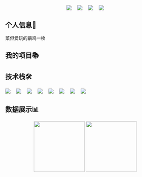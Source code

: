 <!-- 卡片徽章 -->


<!-- 个人资料 -->
<p align="center"> 
<a href="https://wakatime.com/@686cb66a-57c1-45d6-9e5c-6a2262804522"><img align="center" src="https://wakatime.com/badge/user/686cb66a-57c1-45d6-9e5c-6a2262804522.svg" ></a>&emsp;
<a href="https://github.com/1781988" target="_blank"><img align="center" src="https://img.shields.io/badge/GitHub-主页-%230d7fbf?style=flat"/></a>&emsp;
<a href="https://space.bilibili.com/91538814" target="_blank"><img align="center" src="https://img.shields.io/badge/Bilibili-B站-%23df1a7c?style=flat"/></a>&emsp;
<a href="https://komarev.com/ghpvc/?username=1781988&abbreviated=true" target="_blank"><img align="center" src="https://komarev.com/ghpvc/?username=1781988&abbreviated=true"/></a>
</p>

## 个人信息👤    
菜但爱玩的鶸鸡一枚

## 我的项目📚


## 技术栈🛠️
<p align="left"> 
      <!-- 前端 -->
      <a href=""><img src="https://img.shields.io/badge/Vue.js-35495e.svg?style=flat-square&logo=vue.js&logoColor=4FC08D" ></a>&emsp;
      <a href=""><img src="https://img.shields.io/badge/React-20232a.svg?style=flat-square&logo=react&logoColor=61DAFB" ></a>&emsp;
      <a href=""><img src="https://img.shields.io/badge/TypeScript-007ACC.svg?style=flat-square&logo=typescript&logoColor=white" ></a>&emsp;
      <!-- 后端和数据库 -->
      <a href=""><img src="https://img.shields.io/badge/Java-ED8B00?style=flat-square&logo=openjdk&logoColor=white" ></a>&emsp;
      <a href=""><img src="https://img.shields.io/badge/Python-14354C?style=flat-square&logo=python&logoColor=white" ></a>&emsp;
      <a href=""><img src="https://img.shields.io/badge/MySQL-00000F?style=flat-square&logo=mysql&logoColor=white" ></a>&emsp;
      <a href=""><img src="https://img.shields.io/badge/redis-%23DD0031.svg?&style=flat-square&logo=redis&logoColor=white" ></a>&emsp;
      <a href=""><img src="https://img.shields.io/badge/MongoDB-4EA94B?style=flat-square&logo=mongodb&logoColor=white" ></a>&emsp;
</p>

## 数据展示📊
<p align="center">
<img height="160px" src="https://github-readme-stats.vercel.app/api?username=1781988&locale=cn&line_height=21&show_icons=true&theme=radical&rank_icon=default&include_all_commits=true&custom_title=我的GitHub统计数据"/>
<img height="160px" src="https://github-readme-stats.vercel.app/api/top-langs/?username=1781988&locale=cn&line_height=33&langs_count=6&layout=compact&custom_title=我的常用语言统计"/>
</p>
